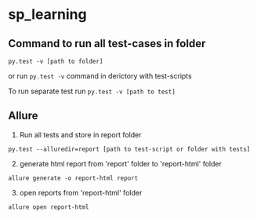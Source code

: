 # sp_learning

## Command to run all test-cases in folder

``` 
py.test -v [path to folder]
```
or run ```py.test -v``` command in derictory with test-scripts 

To run separate test run ```py.test -v [path to test]```



## Allure

1. Run all tests and store in report folder
```
py.test --alluredir=report [path to test-script or folder with tests]
```

2. generate html report from 'report' folder to 'report-html' folder
```
allure generate -o report-html report
```
3. open reports from 'report-html' folder
```
allure open report-html
```
